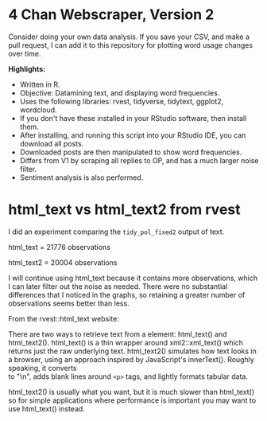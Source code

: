 # 4 Chan Webscraper, Version 2

Consider doing your own data analysis. If you save your CSV, and make a pull request, I can add it to this repository for plotting word usage changes over time.

**Highlights:**

- Written in R.
- Objective: Datamining text, and displaying word frequencies.
- Uses the following libraries: rvest, tidyverse, tidytext, ggplot2, wordcloud.
- If you don't have these installed in your RStudio software, then install them.
- After installing, and running this script into your RStudio IDE, you can download all posts.
- Downloaded posts are then manipulated to show word frequencies.
- Differs from V1 by scraping all replies to OP, and has a much larger noise filter.
- Sentiment analysis is also performed.

# html_text vs html_text2 from rvest

I did an experiment comparing the `tidy_pol_fixed2` output of text.

html_text = 21776 observations

html_text2 = 20004 observations

I will continue using html_text because it contains more observations, which I can later filter out the noise as needed. 
There were no substantial differences that I noticed in the graphs, so retaining a greater number of observations seems better than less.

From the rvest::html_text website:

There are two ways to retrieve text from a element: html_text() and html_text2(). html_text() is a thin wrapper around xml2::xml_text() which returns just the raw underlying text. html_text2() simulates how text looks in a browser, using an approach inspired by JavaScript's innerText(). Roughly speaking, it converts <br /> to "\n", adds blank lines around `<p>` tags, and lightly formats tabular data.

html_text2() is usually what you want, but it is much slower than html_text() so for simple applications where performance is important you may want to use html_text() instead.
